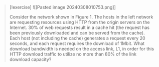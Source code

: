 > [!exercise]
> ![[Pasted image 20240308010753.png]]
> 
> Consider the network shown in Figure 1. The hosts in the left network are requesting resources using HTTP from the origin servers on the Internet. 30% of web requests result in a cache hit (the request has been previously downloaded and can be served from the cache). Each host (not including the cache) generates a request every 20 seconds, and each request requires the download of 1Mbit. What download bandwidth is needed on the access link, L1, in order for this HTTP download traffic to utilize no more than 80% of the link download capacity?

